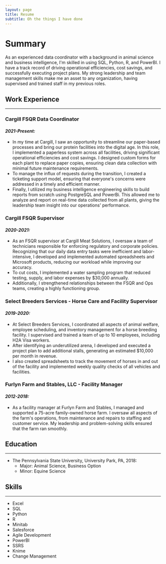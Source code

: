 ```yaml
---
layout: page
title: Resume
subtitle: Oh the things I have done
---
```

# Summary

As an experienced data coordinator with a background in animal science and business intelligence, I'm skilled in using SQL, Python, R, and PowerBI. I have a track record of driving operational efficiencies, cost savings, and successfully executing project plans. My strong leadership and team management skills make me an asset to any organization, having supervised and trained staff in my previous roles.

## Work Experience
---
### Cargill FSQR Data Coordinator
#### _2021-Present:_

- In my time at Cargill, I saw an opportunity to streamline our paper-based processes and bring our protein facilities into the digital age. In this role, I implemented a paperless system across all facilities, driving significant operational efficiencies and cost savings. I designed custom forms for each plant to replace paper copies, ensuring clean data collection with minimal future maintenance requirements. 
- To manage the influx of requests during the transition, I created a ticketing support model, ensuring that everyone's concerns were addressed in a timely and efficient manner. 
- Finally, I utilized my business intelligence engineering skills to build reports from scratch using PostgreSQL and PowerBi. This allowed me to analyze and report on real-time data collected from all plants, giving the leadership team insight into our operations' performance.

### Cargill FSQR Supervisor
#### _2020-2021:_

- As an FSQR supervisor at Cargill Meat Solutions, I oversaw a team of technicians responsible for enforcing regulatory and corporate policies. Recognizing that our daily data entry tasks were inefficient and labor-intensive, I developed and implemented automated spreadsheets and Microsoft products, reducing our workload while improving our accuracy. 
- To cut costs, I implemented a water sampling program that reduced testing, supply, and labor expenses by $30,000 annually.
- Additionally, I strengthened relationships between the FSQR and Ops teams, creating a highly functioning group.

### Select Breeders Services - Horse Care and Facility Supervisor
#### _2019-2020:_

- At Select Breeders Services, I coordinated all aspects of animal welfare, employee scheduling, and inventory management for a horse breeding facility. I supervised and trained a team of up to 10 employees, including H2A Visa workers. 
- After identifying an underutilized arena, I developed and executed a project plan to add additional stalls, generating an estimated $10,000 per month in revenue. 
- I also created spreadsheets to track the movement of horses in and out of the facility and implemented weekly quality checks of all vehicles and facilities.

### Furlyn Farm and Stables, LLC - Facility Manager
#### _2012-2018:_

- As a facility manager at Furlyn Farm and Stables, I managed and supported a 75-acre family-owned horse farm. I oversaw all aspects of the farm's operations, from maintenance and repairs to staffing and customer service. My leadership and problem-solving skills ensured that the farm ran smoothly.

## Education
---
- The Pennsylvania State University, University Park, PA, 2018:
  - Major: Animal Science, Business Option
  - Minor: Equine Science

## Skills
---
- Excel
- SQL
- Python
- R
- Minitab
- Salesforce
- Agile Development
- PowerBI
- SSRS
- Knime
- Change Management
